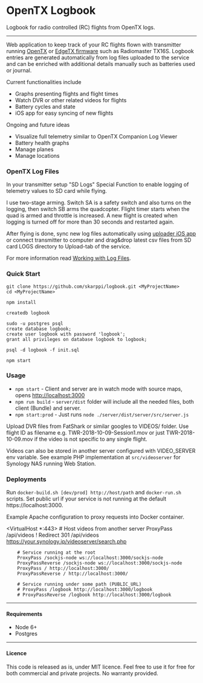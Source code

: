 # OpenTX Logbook

Logbook for radio controlled (RC) flights from OpenTX logs.

---

Web application to keep track of your RC flights flown with transmitter running [OpenTX](https://www.open-tx.org) or [EdgeTX firmware](https://edgetx.org) such as Radiomaster TX16S. Logbook entries are generated automatically from log files uploaded to the service and can be enriched with additional details manually such as batteries used or journal.

Current functionalities include

- Graphs presenting flights and flight times
- Watch DVR or other related videos for flights
- Battery cycles and state
- iOS app for easy syncing of new flights

Ongoing and future ideas

- Visualize full telemetry similar to OpenTX Companion Log Viewer
- Battery health graphs
- Manage planes
- Manage locations

### OpenTX Log Files

In your transmitter setup "SD Logs" Special Function to enable logging of telemetry values to SD card while flying.

I use two-stage arming. Switch SA is a safety switch and also turns on the logging, then switch SB arms the quadcopter. Flight timer starts when the quad is armed and throttle is increased. A new flight is created when logging is turned off for more than 30 seconds and restarted again.

After flying is done, sync new log files automatically using [uploader iOS app](https://github.com/skarppi/logbook/tree/master/uploader) or connect transmitter to computer and drag&drop latest csv files from SD card LOGS directory to Upload-tab of the service. 

For more information read [Working with Log Files](https://open-txu.org/home/special-interests/telemetry/working-with-log-files/).

### Quick Start

```
git clone https://github.com/skarppi/logbook.git <MyProjectName>
cd <MyProjectName>

npm install

createdb logbook

sudo -u postgres psql
create database logbook;
create user logbook with password 'logbook';
grant all privileges on database logbook to logbook;

psql -d logbook -f init.sql

npm start
```

### Usage

- `npm start` - Client and server are in watch mode with source maps, opens [http://localhost:3000](http://localhost:3000)
- `npm run build` - `server/dist` folder will include all the needed files, both client (Bundle) and server.
- `npm start:prod` - Just runs `node ./server/dist/server/src/server.js`

Upload DVR files from FatShark or similar googles to VIDEOS/ folder. Use flight ID as filename e.g. TWR-2018-10-09-Session1.mov or just TWR-2018-10-09.mov if the video is not specific to any single flight.

Videos can also be stored in another server configured with VIDEO_SERVER env variable. See example PHP implementation at ```src/videoserver``` for Synology NAS running Web Station.

### Deployments

Run ```docker-build.sh [dev/prod] http://host/path``` and ```docker-run.sh``` scripts. Set public url if your service is not running at the default https://localhost:3000.

Example Apache configuration to proxy requests into Docker container.

<VirtualHost *:443>
        # Host videos from another server
        ProxyPass /api/videos !
        Redirect 301 /api/videos https://your.synology.ip/videoserver/search.php

        # Service running at the root
        ProxyPass /sockjs-node ws://localhost:3000/sockjs-node
        ProxyPassReverse /sockjs-node ws://localhost:3000/sockjs-node
        ProxyPass / http://localhost:3000/
        ProxyPassReverse / http://localhost:3000/

        # Service running under some path (PUBLIC_URL)
        # ProxyPass /logbook http://localhost:3000/logbook
        # ProxyPassReverse /logbook http://localhost:3000/logbook

</VirtualHost>

---

#### Requirements

- Node 6+
- Postgres

---

#### Licence

This code is released as is, under MIT licence. Feel free to use it for free for both commercial and private projects. No warranty provided.
